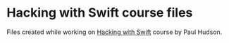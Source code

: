 # Hacking with Swift course files
Files created while working on [Hacking with Swift](https://www.hackingwithswift.com/read) course by Paul Hudson.
